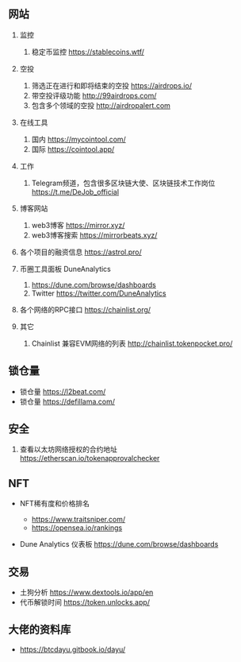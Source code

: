 ## 网站
1. 监控
   1. 稳定币监控  https://stablecoins.wtf/

2. 空投
   1. 筛选正在进行和即将结束的空投 https://airdrops.io/
   2. 带空投评级功能  http://99airdrops.com/
   3. 包含多个领域的空投 http://airdropalert.com

3. 在线工具
   1. 国内 https://mycointool.com/
   2. 国际 https://cointool.app/

4. 工作
   1. Telegram频道，包含很多区块链大使、区块链技术工作岗位  https://t.me/DeJob_official

5. 博客网站
   1. web3博客 https://mirror.xyz/
   2. web3博客搜索 https://mirrorbeats.xyz/

6. 各个项目的融资信息 https://astrol.pro/

7. 币圈工具面板 DuneAnalytics
   1. https://dune.com/browse/dashboards
   2. Twitter   https://twitter.com/DuneAnalytics

8. 各个网络的RPC接口 https://chainlist.org/

8. 其它
   1. Chainlist 兼容EVM网络的列表 http://chainlist.tokenpocket.pro/

## 锁仓量
- 锁仓量 https://l2beat.com/
- 锁仓量 https://defillama.com/


## 安全
1. 查看以太坊网络授权的合约地址 https://etherscan.io/tokenapprovalchecker

## NFT
- NFT稀有度和价格排名
    - https://www.traitsniper.com/
    - https://opensea.io/rankings

- Dune Analytics 仪表板 https://dune.com/browse/dashboards

## 交易
- 土狗分析 https://www.dextools.io/app/en
- 代币解锁时间 https://token.unlocks.app/


## 大佬的资料库
- https://btcdayu.gitbook.io/dayu/